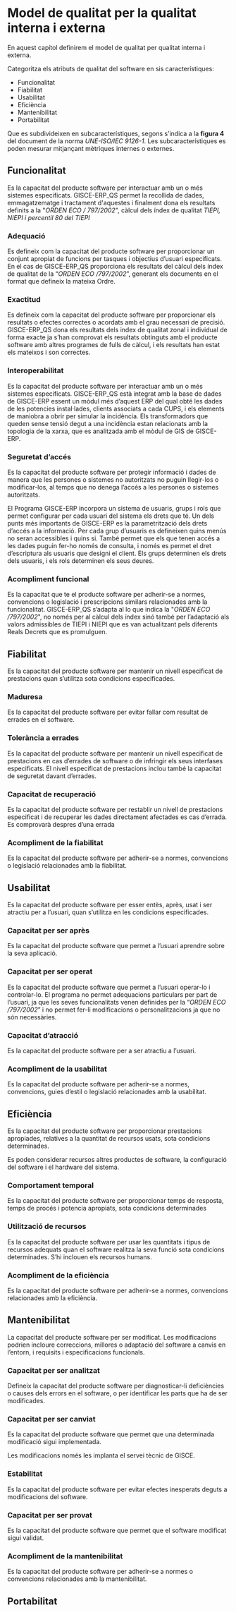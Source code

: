 # Model de qualitat per la qualitat interna i externa
En aquest capítol definirem el model de qualitat per qualitat interna i externa.

Categoritza els atributs de qualitat del software en sis característiques:

* Funcionalitat
* Fiabilitat
* Usabilitat
* Eficiència
* Mantenibilitat
* Portabilitat

Que es subdivideixen en subcaracterístiques,  segons s’indica a la **figura 4**
del document de la norma _UNE-ISO/IEC 9126-1_. Les subcaracterístiques es poden
mesurar mitjançant mètriques internes o externes.

## Funcionalitat

Es la capacitat del producte software per interactuar amb un o més sistemes
especificats. GISCE-ERP_QS permet la recollida de dades, emmagatzematge i
tractament d'aquestes i finalment dona els resultats definits a la "_ORDEN
ECO / 797/2002_", càlcul dels índex de qualitat _TIEPI, NIEPI i
percentil 80 del TIEPI_

### Adequació

Es defineix com la capacitat del producte software per proporcionar un conjunt
apropiat de funcions per tasques i objectius d’usuari especificats. En el cas
de GISCE-ERP_QS proporciona els resultats del càlcul dels índex de qualitat de
la “_ORDEN ECO /797/2002_”, generant els documents en el format que defineix la
mateixa Ordre.

### Exactitud

Es defineix com la capacitat del producte software per proporcionar els
resultats o efectes correctes o acordats amb el grau necessari de precisió.
GISCE-ERP_QS dona els resultats dels index de qualitat zonal i individual de
forma exacte ja s’han comprovat els resultats obtinguts amb el producte
software amb altres programes de fulls de càlcul, i els resultats han estat
els mateixos i son correctes.

### Interoperabilitat

Es la capacitat del producte software per interactuar amb un o més sistemes
especificats. GISCE-ERP_QS està integrat amb la base de dades de GISCE-ERP
essent un mòdul més d’aquest ERP del qual obté les dades de les potencies
instal·lades, clients associats a cada CUPS, i els elements de maniobra a
obrir per simular la incidència. Els transformadors que queden sense tensió
degut a una incidència estan relacionats amb la topologia de la xarxa, que
es analitzada amb el mòdul de GIS de GISCE-ERP.

### Seguretat d’accés

Es la capacitat del producte software per protegir informació i dades de manera
que les persones o sistemes no autoritzats no puguin llegir-los o modificar-los,
al temps que no denega l’accés a les persones o sistemes autoritzats.

El Programa GISCE-ERP incorpora un sistema de usuaris, grups i rols que permet
configurar per cada usuari del sistema els drets que té. Un dels punts més
importants de GISCE-ERP es la parametrització dels drets d’accés a la
informació. Per cada grup d’usuaris es defineixen quins menús no seran
accessibles i quins si. També permet que els que tenen accés a les dades
puguin fer-ho només de consulta, i només es permet el dret d’escriptura als
usuaris que designi el client. Els grups determinen els drets dels usuaris,
i els rols determinen els seus deures.

### Acompliment funcional

Es la capacitat que te el producte software per adherir-se a normes,
convencions o legislació i prescripcions similars relacionades amb la
funcionalitat. GISCE-ERP_QS s’adapta al lo que indica la "_ORDEN ECO
/797/2002_", no només per al càlcul dels índex sinó també per l’adaptació als
valors admissibles de TIEPI i NIEPI que es van actualitzant pels diferents Reals
Decrets que es promulguen.

## Fiabilitat

Es la capacitat del producte software per mantenir un nivell especificat de
prestacions quan s’utilitza sota condicions especificades.

### Maduresa

Es la capacitat del producte software per evitar fallar com resultat de
errades en el software.

### Tolerància a errades

Es la capacitat del producte software per mantenir un nivell especificat de
prestacions en cas d’errades de software o de infringir els seus interfases
especificats. El nivell especificat de prestacions inclou també la capacitat
de seguretat davant d’errades.

### Capacitat de recuperació

Es la capacitat del producte software per restablir un nivell de prestacions
especificat i de recuperar les dades directament afectades es cas d’errada.
Es comprovarà despres d’una errada

### Acompliment de la fiabilitat

Es la capacitat del producte software per adherir-se a normes, convencions o
legislació relacionades amb la fiabilitat.

## Usabilitat

Es la capacitat del producte software per esser entès, après, usat i ser
atractiu per a l’usuari, quan s’utilitza en les condicions especificades.

### Capacitat per ser après

Es la capacitat del producte software que permet a l’usuari aprendre sobre la
seva aplicació.

### Capacitat per ser operat

Es la capacitat del producte software que permet a l’usuari operar-lo i
controlar-lo. El programa no permet adequacions particulars per part de
l’usuari, ja que les seves funcionalitats venen definides per la “_ORDEN ECO
/797/2002_” i no permet fer-li modificacions o personalitzacions ja que no
són necessàries.

### Capacitat d’atracció

Es la capacitat del producte software per a ser atractiu a l’usuari.

### Acompliment de la  usabilitat

Es la capacitat del producte software per adherir-se a normes, convencions,
guies d’estil o legislació relacionades amb la usabilitat.

## Eficiència

Es la capacitat del producte software per proporcionar prestacions apropiades,
relatives a la quantitat de recursos usats, sota condicions determinades.

Es poden considerar recursos altres productes de software, la configuració del
software i el hardware del sistema.

### Comportament temporal

Es la capacitat del producte software per proporcionar temps de resposta,
temps de procés i potencia apropiats, sota condicions determinades

### Utilització de recursos

Es la capacitat del producte software per usar les quantitats i tipus de
recursos adequats quan el software realitza la seva funció sota condicions
determinades. S’hi inclouen els recursos humans.

### Acompliment de la eficiència

Es la capacitat del producte software per adherir-se a normes, convencions
relacionades amb la eficiència.

## Mantenibilitat

La capacitat del producte software per ser modificat. Les modificacions podrien
incloure correccions, millores o adaptació del software a canvis en l’entorn,
i requisits i especificacions funcionals.

### Capacitat per ser analitzat

Defineix la capacitat del producte software per diagnosticar-li deficiències o
causes dels errors en el software, o per identificar les parts que ha de ser
modificades.

### Capacitat per ser canviat

Es la capacitat del producte software que permet que una determinada modificació
sigui implementada.

Les modificacions només les implanta el servei tècnic de GISCE.

### Estabilitat

Es la capacitat del producte software per evitar efectes inesperats deguts a
modificacions del software.

### Capacitat per ser provat

Es la capacitat del producte software que permet que  el software modificat
sigui validat.

### Acompliment de la mantenibilitat

Es la capacitat del producte software per adherir-se a normes o convencions
relacionades amb la mantenibilitat.

## Portabilitat
